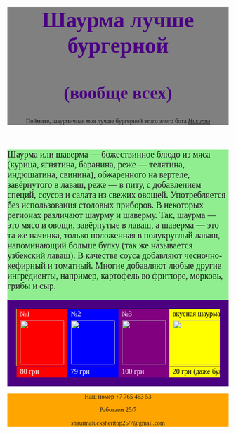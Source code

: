 
<html>
<title>Шаурма по божески</title>
<body style="font-family:Georgia">
<header style="background-color:grey">
<h1 style="text-align:center;font-size:50px"> <font color="indigo">Шаурма лучше бургерной</font></h1>
<h2 style="text-align:center;font-size:40px"> <font color="indigo">(вообще всех)</font></h2>
<p style="text-align:center">Поймите, шаурмичная моя лучше бургерной этого злого бота <a href="https://ru.wikipedia.org/wiki/%D0%91%D0%BE%D1%82_(%D0%BF%D1%80%D0%BE%D0%B3%D1%80%D0%B0%D0%BC%D0%BC%D0%B0)"><i>Никиты</i></a> </p>
</header>
<main style="background-color:lightgreen">
<p style="font-family:cursive;font-size:20px">Шаурма или шаверма — божествинное блюдо из мяса (курица, ягнятина, баранина, реже — телятина, индюшатина, свинина), обжаренного на вертеле, завёрнутого в лаваш, реже — в питу, с добавлением специй, соусов и салата из свежих овощей. Употребляется без использования столовых приборов.
В некоторых регионах различают шаурму и шаверму. Так, шаурма — это мясо и овощи, завёрнутые в лаваш, а шаверма — это та же начинка, только положенная в полукруглый лаваш, напоминающий больше булку (так же называется узбекский лаваш). В качестве соуса добавляют чесночно-кефирный и томатный. Многие добавляют любые другие ингредиенты, например, картофель во фритюре, морковь, грибы и сыр. </p>
    <table style="border-collapse:collapse;border:20px solid indigo;">
        <tr>
            <td style="background-color:red;color:white;">№1</td>
            <td style="background-color:blue;color:white;">№2</td>
            <td style="background-color:purple;color:white;">№3</td>
            <td style="background-color:yellow;color:black;"> вкусная шаурма,вкуснее чем бургер Никиты</td>            
        </tr>
        <tr>
            <td style="background-color:red;color:white;"><img src="https://cdn.pixabay.com/photo/2021/03/20/14/31/shawarma-6109976__340.jpg"width="100px" height="100px/"></td>
            <td style="background-color:blue;color:white;"><img src="https://cdn.pixabay.com/photo/2019/03/02/14/26/shawarma-4029889__340.jpg"width="100px" height="100px/"></td>
            <td style="background-color:purple;color:white;"><img src="https://cdn.pixabay.com/photo/2021/03/02/17/27/shawarma-6063271__340.jpg"width="100px" height="100px/"></td>
            <td style="background-color:yellow;color:black;"><img src="https://cdn.pixabay.com/photo/2017/01/28/22/52/bread-2016757__340.jpg"width="400px" height="100px/"></td>
        </tr>
        <tr style="border:1px solid indigo;">
            <td style="background-color:red;color:white;">80 грн</td>
            <td style="background-color:blue;color:white;">79 грн</td>
        <td style="background-color:purple;color:white;">100 грн</td>
<td style="background-color:yellow;color:black;">20 грн (даже булка хлеба вкуснее)</td>            
</tr>
</table>
</main>
<footer style="background-color:orange">
<p style="text-align:center"> Наш номер +7 765 463 53</p>
<p style="text-align:center"> Работаем 25/7</p>
<p style="text-align:center"> shaurmalucksheritop25/7@gmail.com</p>
</footer>
</body>
</html>
